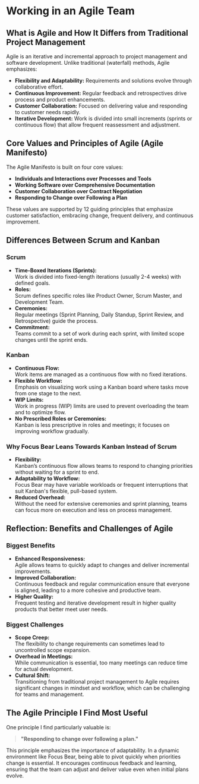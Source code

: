 # Working in an Agile Team

## What is Agile and How It Differs from Traditional Project Management

Agile is an iterative and incremental approach to project management and
software development. Unlike traditional (waterfall) methods, Agile emphasizes:

- **Flexibility and Adaptability:** Requirements and solutions evolve through
  collaborative effort.
- **Continuous Improvement:** Regular feedback and retrospectives drive process
  and product enhancements.
- **Customer Collaboration:** Focused on delivering value and responding to
  customer needs rapidly.
- **Iterative Development:** Work is divided into small increments (sprints or
  continuous flow) that allow frequent reassessment and adjustment.

## Core Values and Principles of Agile (Agile Manifesto)

The Agile Manifesto is built on four core values:

- **Individuals and Interactions over Processes and Tools**
- **Working Software over Comprehensive Documentation**
- **Customer Collaboration over Contract Negotiation**
- **Responding to Change over Following a Plan**

These values are supported by 12 guiding principles that emphasize customer
satisfaction, embracing change, frequent delivery, and continuous improvement.

## Differences Between Scrum and Kanban

### Scrum

- **Time-Boxed Iterations (Sprints):**  
  Work is divided into fixed-length iterations (usually 2-4 weeks) with defined
  goals.
- **Roles:**  
  Scrum defines specific roles like Product Owner, Scrum Master, and Development
  Team.
- **Ceremonies:**  
  Regular meetings (Sprint Planning, Daily Standup, Sprint Review, and
  Retrospective) guide the process.
- **Commitment:**  
  Teams commit to a set of work during each sprint, with limited scope changes
  until the sprint ends.

### Kanban

- **Continuous Flow:**  
  Work items are managed as a continuous flow with no fixed iterations.
- **Flexible Workflow:**  
  Emphasis on visualizing work using a Kanban board where tasks move from one
  stage to the next.
- **WIP Limits:**  
  Work in progress (WIP) limits are used to prevent overloading the team and to
  optimize flow.
- **No Prescribed Roles or Ceremonies:**  
  Kanban is less prescriptive in roles and meetings; it focuses on improving
  workflow gradually.

### Why Focus Bear Leans Towards Kanban Instead of Scrum

- **Flexibility:**  
  Kanban’s continuous flow allows teams to respond to changing priorities
  without waiting for a sprint to end.
- **Adaptability to Workflow:**  
  Focus Bear may have variable workloads or frequent interruptions that suit
  Kanban's flexible, pull-based system.
- **Reduced Overhead:**  
  Without the need for extensive ceremonies and sprint planning, teams can focus
  more on execution and less on process management.

## Reflection: Benefits and Challenges of Agile

### Biggest Benefits

- **Enhanced Responsiveness:**  
  Agile allows teams to quickly adapt to changes and deliver incremental
  improvements.
- **Improved Collaboration:**  
  Continuous feedback and regular communication ensure that everyone is aligned,
  leading to a more cohesive and productive team.
- **Higher Quality:**  
  Frequent testing and iterative development result in higher quality products
  that better meet user needs.

### Biggest Challenges

- **Scope Creep:**  
  The flexibility to change requirements can sometimes lead to uncontrolled
  scope expansion.
- **Overhead in Meetings:**  
  While communication is essential, too many meetings can reduce time for actual
  development.
- **Cultural Shift:**  
  Transitioning from traditional project management to Agile requires
  significant changes in mindset and workflow, which can be challenging for
  teams and management.

## The Agile Principle I Find Most Useful

One principle I find particularly valuable is:

> **"Responding to change over following a plan."**

This principle emphasizes the importance of adaptability. In a dynamic
environment like Focus Bear, being able to pivot quickly when priorities change
is essential. It encourages continuous feedback and learning, ensuring that the
team can adjust and deliver value even when initial plans evolve.
